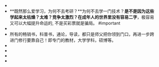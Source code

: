 -
- **既然那么爱学习，为何不去考研？**为何不去学一门技术？**是不是因为这些学起来太枯燥？太难？竞争太激烈？在成年人的世界里没有容易二字**，极容易又可以大幅提升命运的, 不是买彩票就是骗局。 #important
-
- 所有的畅销书，科普书，通论，导读，都只是师父把你领到门口，再进一步跨进门修行要靠自己！即专门的教材，大学学科，硕博等。
-
-
-
-